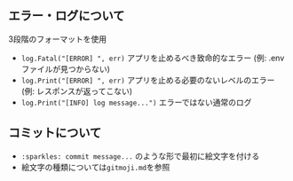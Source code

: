 ## エラー・ログについて
3段階のフォーマットを使用
- `log.Fatal("[ERROR] ", err)` アプリを止めるべき致命的なエラー (例: .envファイルが見つからない)
- `log.Print("[ERROR] ", err)` アプリを止める必要のないレベルのエラー (例: レスポンスが返ってこない)
- `log.Print("[INFO] log message...")` エラーではない通常のログ

## コミットについて
- `:sparkles: commit message...` のような形で最初に絵文字を付ける
- 絵文字の種類については`gitmoji.md`を参照